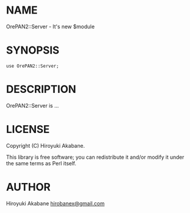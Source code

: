 # NAME

OrePAN2::Server - It's new $module

# SYNOPSIS

    use OrePAN2::Server;

# DESCRIPTION

OrePAN2::Server is ...

# LICENSE

Copyright (C) Hiroyuki Akabane.

This library is free software; you can redistribute it and/or modify
it under the same terms as Perl itself.

# AUTHOR

Hiroyuki Akabane <hirobanex@gmail.com>
